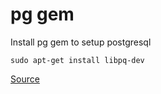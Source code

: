 # pg gem

Install pg gem to setup postgresql
```
sudo apt-get install libpq-dev
```
[Source](https://stackoverflow.com/questions/3116015/how-to-install-postgresqls-pg-gem-on-ubuntu)